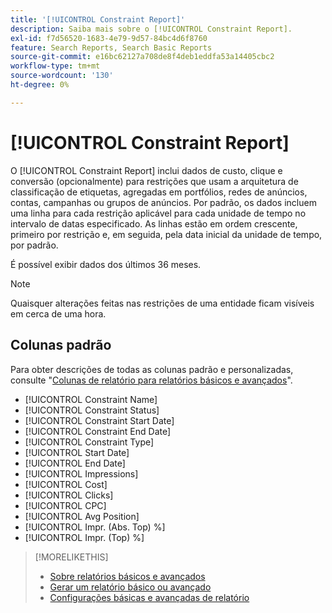 ```yaml
---
title: '[!UICONTROL Constraint Report]'
description: Saiba mais sobre o [!UICONTROL Constraint Report].
exl-id: f7d56520-1683-4e79-9d57-84bc4d6f8760
feature: Search Reports, Search Basic Reports
source-git-commit: e16bc62127a708de8f4deb1eddfa53a14405cbc2
workflow-type: tm+mt
source-wordcount: '130'
ht-degree: 0%

---
```


# [!UICONTROL Constraint Report]

O [!UICONTROL Constraint Report] inclui dados de custo, clique e conversão (opcionalmente) para restrições que usam a arquitetura de classificação de etiquetas, agregadas em portfólios, redes de anúncios, contas, campanhas ou grupos de anúncios. Por padrão, os dados incluem uma linha para cada restrição aplicável para cada unidade de tempo no intervalo de datas especificado. As linhas estão em ordem crescente, primeiro por restrição e, em seguida, pela data inicial da unidade de tempo, por padrão.

É possível exibir dados dos últimos 36 meses.

>[!NOTE]
>
>Quaisquer alterações feitas nas restrições de uma entidade ficam visíveis em cerca de uma hora.

## Colunas padrão

Para obter descrições de todas as colunas padrão e personalizadas, consulte &quot;[Colunas de relatório para relatórios básicos e avançados](basic-advanced-report-columns.md)&quot;.

* [!UICONTROL Constraint Name]
* [!UICONTROL Constraint Status]
* [!UICONTROL Constraint Start Date]
* [!UICONTROL Constraint End Date]
* [!UICONTROL Constraint Type]
* [!UICONTROL Start Date]
* [!UICONTROL End Date]
* [!UICONTROL Impressions]
* [!UICONTROL Cost]
* [!UICONTROL Clicks]
* [!UICONTROL CPC]
* [!UICONTROL Avg Position]
* [!UICONTROL Impr. (Abs. Top) %]
* [!UICONTROL Impr. (Top) %]

>[!MORELIKETHIS]
>
>* [Sobre relatórios básicos e avançados](basic-advanced-report-about.md)
>* [Gerar um relatório básico ou avançado](basic-advanced-report-generate.md)
>* [Configurações básicas e avançadas de relatório](basic-advanced-report-settings.md)
